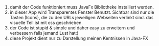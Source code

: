 1. damit der Code funktioniert muss JavaFx Bibliotheke installiert werden. 
2. in dieser App wird Transparentes Fenster Benutzt. Sichtbar sind nur die Tasten (Icons), die zu den URLs jeweiligen Webseiten verlinkt sind. das visuelle Teil ist mit css geschrieben. 
3. der Code ist stupid & simple und daher easy zu erweitern und verbessern falls jemand Lust hat:)
4. diese Projekt dient nur zu Darstellung meinen Kentnissen in Java-FX      
